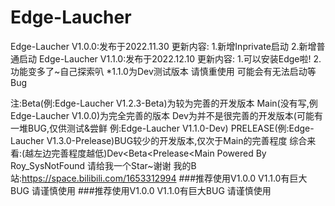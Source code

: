 # Edge-Laucher
Edge-Laucher V1.0.0:发布于2022.11.30
更新内容:
1.新增Inprivate启动
2.新增普通启动
Edge-Laucher V1.1.0:发布于2022.12.10
更新内容:
1.可以安装Edge啦!
2.功能变多了~自己探索叭
*1.1.0为Dev测试版本 请慎重使用 可能会有无法启动等Bug


注:Beta(例:Edge-Laucher V1.2.3-Beta)为较为完善的开发版本 Main(没有写,例Edge-Laucher V1.0.0)为完全完善的版本 Dev为并不是很完善的开发版本(可能有一堆BUG,仅供测试&尝鲜 例:Edge-Laucher V1.1.0-Dev) PRELEASE(例:Edge-Laucher V1.3.0-Prelease)BUG较少的开发版本,仅次于Main的完善程度
综合来看:(越左边完善程度越低)Dev<Beta<Prelease<Main
Powered By Roy_SysNotFound
请给我一个Star~谢谢
我的B站:https://space.bilibili.com/1653312994
###推荐使用V1.0.0 V1.1.0有巨大BUG 请谨慎使用
###推荐使用V1.0.0 V1.1.0有巨大BUG 请谨慎使用
                                       
